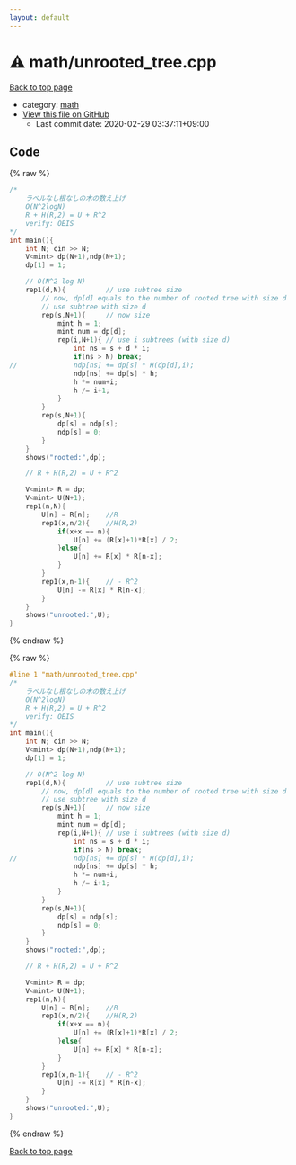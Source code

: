 ```yaml
---
layout: default
---
```


<!-- mathjax config similar to math.stackexchange -->
<script type="text/javascript" async
  src="https://cdnjs.cloudflare.com/ajax/libs/mathjax/2.7.5/MathJax.js?config=TeX-MML-AM_CHTML">
</script>
<script type="text/x-mathjax-config">
  MathJax.Hub.Config({
    TeX: { equationNumbers: { autoNumber: "AMS" }},
    tex2jax: {
      inlineMath: [ ['$','$'] ],
      processEscapes: true
    },
    "HTML-CSS": { matchFontHeight: false },
    displayAlign: "left",
    displayIndent: "2em"
  });
</script>

<script type="text/javascript" src="https://cdnjs.cloudflare.com/ajax/libs/jquery/3.4.1/jquery.min.js"></script>
<script src="https://cdn.jsdelivr.net/npm/jquery-balloon-js@1.1.2/jquery.balloon.min.js" integrity="sha256-ZEYs9VrgAeNuPvs15E39OsyOJaIkXEEt10fzxJ20+2I=" crossorigin="anonymous"></script>
<script type="text/javascript" src="../../assets/js/copy-button.js"></script>
<link rel="stylesheet" href="../../assets/css/copy-button.css" />


# :warning: math/unrooted_tree.cpp

<a href="../../index.html">Back to top page</a>

* category: <a href="../../index.html#7e676e9e663beb40fd133f5ee24487c2">math</a>
* <a href="{{ site.github.repository_url }}/blob/master/math/unrooted_tree.cpp">View this file on GitHub</a>
    - Last commit date: 2020-02-29 03:37:11+09:00




## Code

<a id="unbundled"></a>
{% raw %}
```cpp
/*
	ラベルなし根なしの木の数え上げ
	O(N^2logN)
	R + H(R,2) = U + R^2
	verify: OEIS
*/
int main(){
	int N; cin >> N;
	V<mint> dp(N+1),ndp(N+1);
	dp[1] = 1;

	// O(N^2 log N)
	rep1(d,N){			// use subtree size
		// now, dp[d] equals to the number of rooted tree with size d
		// use subtree with size d
		rep(s,N+1){		// now size
			mint h = 1;
			mint num = dp[d];
			rep(i,N+1){	// use i subtrees (with size d)
				int ns = s + d * i;
				if(ns > N) break;
//				ndp[ns] += dp[s] * H(dp[d],i);
				ndp[ns] += dp[s] * h;
				h *= num+i;
				h /= i+1;
			}
		}
		rep(s,N+1){
			dp[s] = ndp[s];
			ndp[s] = 0;
		}
	}
	shows("rooted:",dp);

	// R + H(R,2) = U + R^2

	V<mint> R = dp;
	V<mint> U(N+1);
	rep1(n,N){
		U[n] = R[n];	//R
		rep1(x,n/2){	//H(R,2)
			if(x+x == n){
				U[n] += (R[x]+1)*R[x] / 2;
			}else{
				U[n] += R[x] * R[n-x];
			}
		}
		rep1(x,n-1){	// - R^2
			U[n] -= R[x] * R[n-x];
		}
	}
	shows("unrooted:",U);
}

```
{% endraw %}

<a id="bundled"></a>
{% raw %}
```cpp
#line 1 "math/unrooted_tree.cpp"
/*
	ラベルなし根なしの木の数え上げ
	O(N^2logN)
	R + H(R,2) = U + R^2
	verify: OEIS
*/
int main(){
	int N; cin >> N;
	V<mint> dp(N+1),ndp(N+1);
	dp[1] = 1;

	// O(N^2 log N)
	rep1(d,N){			// use subtree size
		// now, dp[d] equals to the number of rooted tree with size d
		// use subtree with size d
		rep(s,N+1){		// now size
			mint h = 1;
			mint num = dp[d];
			rep(i,N+1){	// use i subtrees (with size d)
				int ns = s + d * i;
				if(ns > N) break;
//				ndp[ns] += dp[s] * H(dp[d],i);
				ndp[ns] += dp[s] * h;
				h *= num+i;
				h /= i+1;
			}
		}
		rep(s,N+1){
			dp[s] = ndp[s];
			ndp[s] = 0;
		}
	}
	shows("rooted:",dp);

	// R + H(R,2) = U + R^2

	V<mint> R = dp;
	V<mint> U(N+1);
	rep1(n,N){
		U[n] = R[n];	//R
		rep1(x,n/2){	//H(R,2)
			if(x+x == n){
				U[n] += (R[x]+1)*R[x] / 2;
			}else{
				U[n] += R[x] * R[n-x];
			}
		}
		rep1(x,n-1){	// - R^2
			U[n] -= R[x] * R[n-x];
		}
	}
	shows("unrooted:",U);
}

```
{% endraw %}

<a href="../../index.html">Back to top page</a>


